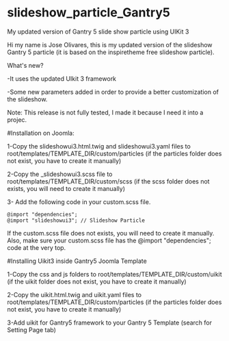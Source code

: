 # slideshow_particle_Gantry5
My updated version of Gantry 5 slide show particle using UIKit 3

Hi my name is Jose Olivares, this is my updated version of the slideshow Gantry 5 particle (it is based on the inspiretheme free slideshow particle).


What's new?
 
-It uses the updated UIkit 3 framework

-Some new parameters added in order to provide a better customization of the slideshow.


Note: This release is not fully tested, I made it because I need it into a  projec.


#Installation on Joomla:

1-Copy the slideshowui3.html.twig and slideshowui3.yaml files to root/templates/TEMPLATE_DIR/custom/particles (if the particles folder does not exist, you have to create it manually)

2-Copy the _slideshowui3.scss file to root/templates/TEMPLATE_DIR/custom/scss (if the scss folder does not exists, you will need to create it manually)

3- Add the following code in your custom.scss file.

	@import "dependencies";
	@import "slideshowui3"; // Slideshow Particle

  If the custom.scss file does not exists, you will need to create it manually. Also, make sure your custom.scss file has the @import "dependencies"; code at the very top.


#Installing Uikit3 inside Gantry5 Joomla Template

1-Copy the css and js folders to root/templates/TEMPLATE_DIR/custom/uikit (if the uikit folder does not exist, you have to create it manually)

2-Copy the uikit.html.twig and uikit.yaml files to root/templates/TEMPLATE_DIR/custom/particles (if the particles folder does not exist, you have to create it manually)

3-Add uikit for Gantry5 framework to your Gantry 5 Template (search for Setting Page tab)
